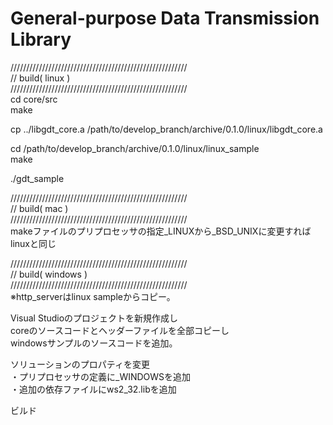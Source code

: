 # General-purpose Data Transmission Library  
  
////////////////////////////////////////////////////////  
// build( linux )  
////////////////////////////////////////////////////////  
cd core/src  
make  
  
cp ../libgdt_core.a /path/to/develop_branch/archive/0.1.0/linux/libgdt_core.a  
  
cd /path/to/develop_branch/archive/0.1.0/linux/linux_sample  
make  
  
./gdt_sample  
  
////////////////////////////////////////////////////////  
// build( mac )  
////////////////////////////////////////////////////////  
makeファイルのプリプロセッサの指定_LINUXから_BSD_UNIXに変更すればlinuxと同じ  

////////////////////////////////////////////////////////  
// build( windows )  
////////////////////////////////////////////////////////  
※http_serverはlinux sampleからコピー。  
  
Visual Studioのプロジェクトを新規作成し  
coreのソースコードとヘッダーファイルを全部コピーし  
windowsサンプルのソースコードを追加。  
  
ソリューションのプロパティを変更  
・プリプロセッサの定義に_WINDOWSを追加  
・追加の依存ファイルにws2_32.libを追加  
  
ビルド  



